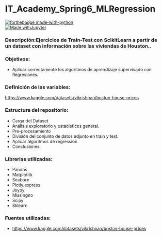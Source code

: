 # IT_Academy_Spring6_MLRegression
[![forthebadge made-with-python](http://ForTheBadge.com/images/badges/made-with-python.svg)](https://www.python.org/)  
[![Made withJupyter](https://img.shields.io/badge/Made%20with-Jupyter-orange?style=for-the-badge&logo=Jupyter)](https://jupyter.org/try)

### Descripción:Ejercicios de Train-Test con ScikitLearn a partir de un dataset con información sobre las viviendas de Houston..

### Objetivos:
* Aplicar correctamente los algoritmos de aprendizaje supervisado con Regresiones.

### Definición de las variables:
https://www.kaggle.com/datasets/vikrishnan/boston-house-prices

### Estructura del repositorio:
* Carga del Dataset
* Análisis exploratorio y estadisticos general.
* Pre-procesamiento 
* División del conjunto de datos adjunto en train y test. 
* Aplicar algoritmos de regression.
* Conclusiones.

### Librerias utilizadas:
* Pandas 
* Matplotlib
* Seaborn
* Plotly.express
* Joypy
* Missingno 
* Scipy 
* Sklearn


### Fuentes utilizadas:
* https://www.kaggle.com/datasets/vikrishnan/boston-house-prices
